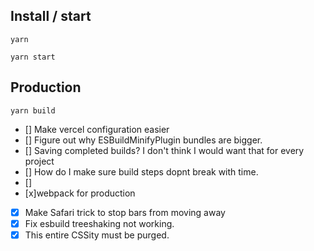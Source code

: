 ## Install / start

```
yarn

yarn start
```

## Production

```
yarn build
```

- [] Make vercel configuration easier
- [] Figure out why ESBuildMinifyPlugin bundles are bigger.
- [] Saving completed builds? I don't think I would want that for every project
- [] How do I make sure build steps dopnt break with time.
- []
- [x]webpack for production
- [x] Make Safari trick to stop bars from moving away
- [x] Fix esbuild treeshaking not working.
- [x] This entire CSSity must be purged.
